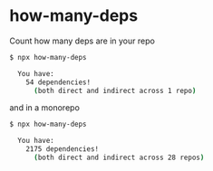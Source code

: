 # how-many-deps

Count how many deps are in your repo

```bash
$ npx how-many-deps

  You have:
    54 dependencies!
      (both direct and indirect across 1 repo)

```

and in a monorepo

```bash
$ npx how-many-deps

  You have:
    2175 dependencies!
      (both direct and indirect across 28 repos)

```

